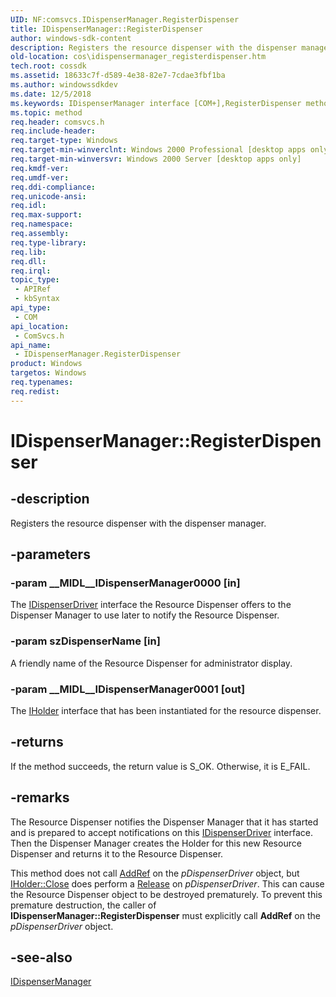 ```yaml
---
UID: NF:comsvcs.IDispenserManager.RegisterDispenser
title: IDispenserManager::RegisterDispenser
author: windows-sdk-content
description: Registers the resource dispenser with the dispenser manager.
old-location: cos\idispensermanager_registerdispenser.htm
tech.root: cossdk
ms.assetid: 18633c7f-d589-4e38-82e7-7cdae3fbf1ba
ms.author: windowssdkdev
ms.date: 12/5/2018
ms.keywords: IDispenserManager interface [COM+],RegisterDispenser method, IDispenserManager.RegisterDispenser, IDispenserManager::RegisterDispenser, RegisterDispenser, RegisterDispenser method [COM+], RegisterDispenser method [COM+],IDispenserManager interface, _dtc_IDispenserManager_RegisterDispenser, comsvcs/IDispenserManager::RegisterDispenser, cos.idispensermanager_registerdispenser
ms.topic: method
req.header: comsvcs.h
req.include-header: 
req.target-type: Windows
req.target-min-winverclnt: Windows 2000 Professional [desktop apps only]
req.target-min-winversvr: Windows 2000 Server [desktop apps only]
req.kmdf-ver: 
req.umdf-ver: 
req.ddi-compliance: 
req.unicode-ansi: 
req.idl: 
req.max-support: 
req.namespace: 
req.assembly: 
req.type-library: 
req.lib: 
req.dll: 
req.irql: 
topic_type:
 - APIRef
 - kbSyntax
api_type:
 - COM
api_location:
 - ComSvcs.h
api_name:
 - IDispenserManager.RegisterDispenser
product: Windows
targetos: Windows
req.typenames: 
req.redist: 
---
```


# IDispenserManager::RegisterDispenser


## -description


Registers the resource dispenser with the dispenser manager.


## -parameters




### -param __MIDL__IDispenserManager0000 [in]

The <a href="https://msdn.microsoft.com/dba9c616-031d-48a7-b3e3-eb28b95a573a">IDispenserDriver</a> interface the Resource Dispenser offers to the Dispenser Manager to use later to notify the Resource Dispenser.


### -param szDispenserName [in]

A friendly name of the Resource Dispenser for administrator display.


### -param __MIDL__IDispenserManager0001 [out]

The <a href="https://msdn.microsoft.com/3c852e72-2fdc-4fd0-b523-f5601154da2a">IHolder</a> interface that has been instantiated for the resource dispenser.


## -returns



If the method succeeds, the return value is S_OK. Otherwise, it is E_FAIL.




## -remarks



The Resource Dispenser notifies the Dispenser Manager that it has started and is prepared to accept notifications on this <a href="https://msdn.microsoft.com/dba9c616-031d-48a7-b3e3-eb28b95a573a">IDispenserDriver</a> interface. Then the Dispenser Manager creates the Holder for this new Resource Dispenser and returns it to the Resource Dispenser.



This method does not call <a href="https://msdn.microsoft.com/b4316efd-73d4-4995-b898-8025a316ba63">AddRef</a> on the <i>pDispenserDriver</i> object, but <a href="https://msdn.microsoft.com/c8aac9b4-04d7-46a7-9b77-5f7d9d6a2ac3">IHolder::Close</a> does perform a <a href="https://msdn.microsoft.com/4b494c6f-f0ee-4c35-ae45-ed956f40dc7a">Release</a> on <i>pDispenserDriver</i>. This can cause the Resource Dispenser object to be destroyed prematurely. To prevent this premature destruction, the caller of <b>IDispenserManager::RegisterDispenser</b> must explicitly call <b>AddRef</b> on the <i>pDispenserDriver</i> object.





## -see-also




<a href="https://msdn.microsoft.com/a0465d78-f8b7-4934-9dc6-c8f0ead04bf1">IDispenserManager</a>
 

 

